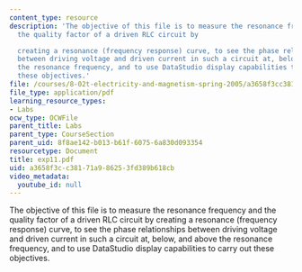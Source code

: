 ```yaml
---
content_type: resource
description: 'The objective of this file is to measure the resonance frequency and
  the quality factor of a driven RLC circuit by

  creating a resonance (frequency response) curve, to see the phase relationships
  between driving voltage and driven current in such a circuit at, below, and above
  the resonance frequency, and to use DataStudio display capabilities to carry out
  these objectives.'
file: /courses/8-02t-electricity-and-magnetism-spring-2005/a3658f3cc38171a986253fd389b618cb_exp11.pdf
file_type: application/pdf
learning_resource_types:
- Labs
ocw_type: OCWFile
parent_title: Labs
parent_type: CourseSection
parent_uid: 8f8ae142-b013-b61f-6075-6a830d093354
resourcetype: Document
title: exp11.pdf
uid: a3658f3c-c381-71a9-8625-3fd389b618cb
video_metadata:
  youtube_id: null
---
```

The objective of this file is to measure the resonance frequency and the quality factor of a driven RLC circuit by
creating a resonance (frequency response) curve, to see the phase relationships between driving voltage and driven current in such a circuit at, below, and above the resonance frequency, and to use DataStudio display capabilities to carry out these objectives.

